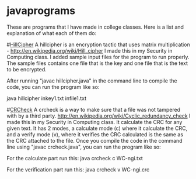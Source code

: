 # javaprograms
These are programs that I have made in college classes.
Here is a list and explanation of what each of them do:

#[HillCipher](https://github.com/dreamwork801/javaprograms/tree/master/hillcipher)
A hillcipher is an encryption tactic that uses matrix multiplication - http://en.wikipedia.org/wiki/Hill_cipher
I made this in my Security in Computing class. I added sample input files for the program to run properly. The sample files contains one file that is the key and one file that is the text to be encrypted.

After running "javac hillcipher.java" in the command line to compile the code, you can run the program like so:

java hillcipher inkey1.txt infile1.txt

#[CRCheck](https://github.com/dreamwork801/javaprograms/tree/master/CRCheck)
A crcheck is a way to make sure that a file was not tampered with by a third party. http://en.wikipedia.org/wiki/Cyclic_redundancy_check
I made this in my Security in Computing class. It calculate the CRC for any given text. It has 2 modes, a calculate mode (c) where it calculate the CRC, and a verify mode (v), where it verifies the CRC calculated is the same as the CRC attached to the file. Once you compile the code in the command line using "javac crcheck.java", you can run the program like so:

For the calculate part run this:
java crcheck c WC-ngi.txt

For the verification part run this:
java crcheck v WC-ngi.crc
